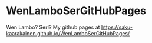 # WenLamboSerGitHubPages
Wen Lambo? Ser!? My github pages at 
https://saku-kaarakainen.github.io/WenLamboSerGitHubPages/